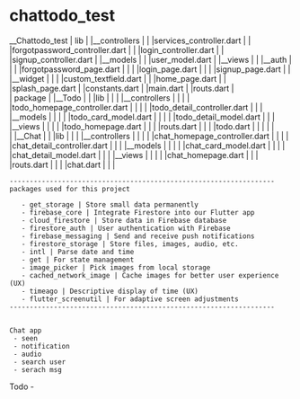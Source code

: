 # chattodo_test

__Chattodo_test
    | lib
    |    |__controllers
    |    |    |services_controller.dart
    |    |    |forgotpassword_controller.dart
    |    |    |login_controller.dart
    |    |    |signup_controller.dart
    |    |__models
    |    |    |user_model.dart
    |    |__views
    |    |    |__auth
    |    |    |    |forgotpassword_page.dart
    |    |    |    |login_page.dart
    |    |    |    |signup_page.dart
    |    |    |__widget
    |    |    |    |custom_textfield.dart
    |    |    |home_page.dart
    |    |    |splash_page.dart
    |    |constants.dart
    |    |main.dart
    |    |routs.dart
    |    
    | package
    |        |__Todo
    |        |   |lib
    |        |   |   |__controllers
    |        |   |   |   |todo_homepage_controller.dart
    |        |   |   |   |todo_detail_controller.dart
    |        |   |   |__models
    |        |   |   |   |todo_card_model.dart
    |        |   |   |   |todo_detail_model.dart
    |        |   |   |__views
    |        |   |   |   |todo_homepage.dart
    |        |   |   |routs.dart
    |        |   |   |todo.dart
    |        |   |
    |        |   
    |        |__Chat
    |        |   |lib
    |        |   |   |__controllers
    |        |   |   |   |chat_homepage_controller.dart
    |        |   |   |   |chat_detail_controller.dart
    |        |   |   |__models
    |        |   |   |   |chat_card_model.dart
    |        |   |   |   |chat_detail_model.dart
    |        |   |   |__views
    |        |   |   |   |chat_homepage.dart
    |        |   |   |routs.dart
    |        |   |   |chat.dart
    |        |   |



    ------------------------------------------------------------------
    packages used for this project
       
       - get_storage | Store small data permanently
       - firebase_core | Integrate Firestore into our Flutter app
       - cloud_firestore | Store data in Firebase database
       - firestore_auth | User authentication with Firebase
       - firebase_messaging | Send and receive push notifications
       - firestore_storage | Store files, images, audio, etc.
       - intl | Parse date and time
       - get | For state management
       - image_picker | Pick images from local storage
       - cached_network_image | Cache images for better user experience (UX)
       - timeago | Descriptive display of time (UX)
       - flutter_screenutil | For adaptive screen adjustments
    ------------------------------------------------------------------

    
    Chat app
     - seen 
     - notification
     - audio
     - search user 
     - serach msg
   Todo
     - 
